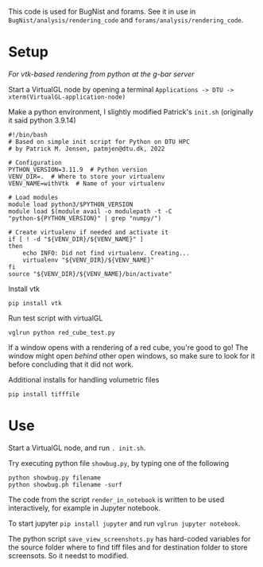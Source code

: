 This code is used for BugNist and forams. See it in use in ``BugNist/analysis/rendering_code`` and ``forams/analysis/rendering_code``.

# Setup
*For vtk-based rendering from python  at the g-bar server*

Start a VirtualGL node by opening a terminal `Applications -> DTU -> xterm(VirtualGL-application-node)`

Make a python environment, I slightly modified  Patrick's `init.sh` (originally it said python 3.9.14)
```
#!/bin/bash
# Based on simple init script for Python on DTU HPC
# by Patrick M. Jensen, patmjen@dtu.dk, 2022

# Configuration
PYTHON_VERSION=3.11.9  # Python version
VENV_DIR=.  # Where to store your virtualenv
VENV_NAME=withVtk  # Name of your virtualenv

# Load modules
module load python3/$PYTHON_VERSION
module load $(module avail -o modulepath -t -C "python-${PYTHON_VERSION}" | grep "numpy/")

# Create virtualenv if needed and activate it
if [ ! -d "${VENV_DIR}/${VENV_NAME}" ]
then
    echo INFO: Did not find virtualenv. Creating...
    virtualenv "${VENV_DIR}/${VENV_NAME}"
fi
source "${VENV_DIR}/${VENV_NAME}/bin/activate"
```

Install vtk 
```
pip install vtk
```

Run test script with virtualGL
```
vglrun python red_cube_test.py
``` 
If a window opens with a rendering of a red cube, you're good to go! The window might open *behind* other open windows, so make sure to look for it before concluding that it did not work.

Additional installs for handling volumetric files  

```
pip install tifffile
```

# Use

Start a VirtualGL node, and run `. init.sh`.

Try executing python file `showbug.py`, by typing one of the following
```
python showbug.py filename
python showbug.ph filename -surf
```

The code from the script `render_in_notebook` is written to be used interactively, for example in Jupyter notebook.

To start jupyter `pip install jupyter` and run `vglrun jupyter notebook`.

The python script `save_view_screenshots.py` has hard-coded variables for the source folder where to find tiff files and for destination folder to store screensots. So it needst to modified.





